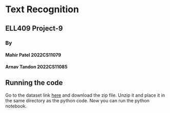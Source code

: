# Text Recognition

## ELL409 Project-9

### By
#### Mahir Patel 2022CS11079
#### Arnav Tandon 2022CS11085
## Running the code
Go to the dataset link [here](https://www.kaggle.com/datasets/landlord/handwriting-recognition/data) and download the zip file. Unzip it and place it in the same directory as the python code. Now you can run the python notebook.
